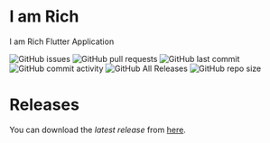 # I am Rich 
 I am Rich Flutter Application


![GitHub issues](https://img.shields.io/github/issues/AgrMayank/I-Am-Rich-Flutter?label=Issues&style=flat-square)
![GitHub pull requests](https://img.shields.io/github/issues-pr/AgrMayank/I-Am-Rich-Flutter?label=Pull%20Requests&style=flat-square)
![GitHub last commit](https://img.shields.io/github/last-commit/AgrMayank/I-Am-Rich-Flutter?label=Last%20Commit&style=flat-square)
![GitHub commit activity](https://img.shields.io/github/commit-activity/m/AgrMayank/I-Am-Rich-Flutter?label=Commit%20Activity&style=flat-square)
![GitHub All Releases](https://img.shields.io/github/downloads/AgrMayank/I-Am-Rich-Flutter/total?label=Downloads&style=flat-square)
![GitHub repo size](https://img.shields.io/github/repo-size/AgrMayank/I-Am-Rich-Flutter?label=Repo%20Size&style=flat-square)

# Releases
You can download the _latest release_ from
[here](https://github.com/AgrMayank/I-Am-Rich-Flutter/releases).
